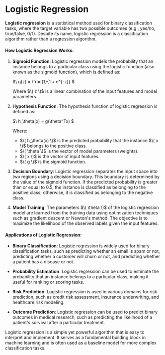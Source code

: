 # Logistic Regression

**Logistic regression** is a statistical method used for binary classification tasks, where the target variable has two possible outcomes (e.g., yes/no, true/false, 0/1). Despite its name, logistic regression is a classification algorithm rather than a regression algorithm.

#### How Logistic Regression Works:

1. **Sigmoid Function**:
   Logistic regression models the probability that an instance belongs to a particular class using the logistic function (also known as the sigmoid function), which is defined as:

   $\ g(z) = \frac{1}{1 + e^{-z}} \$

   Where $\( z \)$ is a linear combination of the input features and model parameters.

2. **Hypothesis Function**:
   The hypothesis function of logistic regression is defined as:

   $\ h_\theta(x) = g(\theta^Tx) \$

   Where:
   - $\( h_\theta(x) \)$ is the predicted probability that the instance $\( x \)$ belongs to the positive class.
   - $\( \theta \)$ is the vector of model parameters (weights).
   - $\( x \)$ is the vector of input features.
   - $\( g \)$ is the sigmoid function.

3. **Decision Boundary**:
   Logistic regression separates the input space into two regions using a decision boundary. This boundary is determined by the value of the sigmoid function. If the predicted probability is greater than or equal to 0.5, the instance is classified as belonging to the positive class; otherwise, it is classified as belonging to the negative class.

4. **Model Training**:
   The parameters $\( \theta \)$ of the logistic regression model are learned from the training data using optimization techniques such as gradient descent or Newton's method. The objective is to maximize the likelihood of the observed labels given the input features.

#### Applications of Logistic Regression:

- **Binary Classification**: Logistic regression is widely used for binary classification tasks, such as predicting whether an email is spam or not, predicting whether a customer will churn or not, and predicting whether a patient has a disease or not.
  
- **Probability Estimation**: Logistic regression can be used to estimate the probability that an instance belongs to a particular class, making it useful for ranking or scoring tasks.

- **Risk Prediction**: Logistic regression is used in various domains for risk prediction, such as credit risk assessment, insurance underwriting, and healthcare risk modeling.

- **Outcome Prediction**: Logistic regression can be used to predict binary outcomes in medical research, such as predicting the likelihood of a patient's survival after a particular treatment.

Logistic regression is a simple yet powerful algorithm that is easy to interpret and implement. It serves as a fundamental building block in machine learning and is often used as a baseline model for more complex classification tasks.
